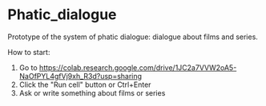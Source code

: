 # Phatic_dialogue

Prototype of the system of phatic dialogue: dialogue about films and series.

How to start:

1. Go to https://colab.research.google.com/drive/1JC2a7VVW2oA5-NaOfPYL4gfVj9xh_R3d?usp=sharing
2. Click the "Run cell" button or Ctrl+Enter
3. Ask or write something about films or series
